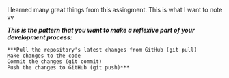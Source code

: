 I learned many great things from this assingment. This is what I want to note vv

***This is the pattern that you want to make a reflexive part of your development process:***
```
***Pull the repository's latest changes from GitHub (git pull)
Make changes to the code
Commit the changes (git commit)
Push the changes to GitHub (git push)***
```